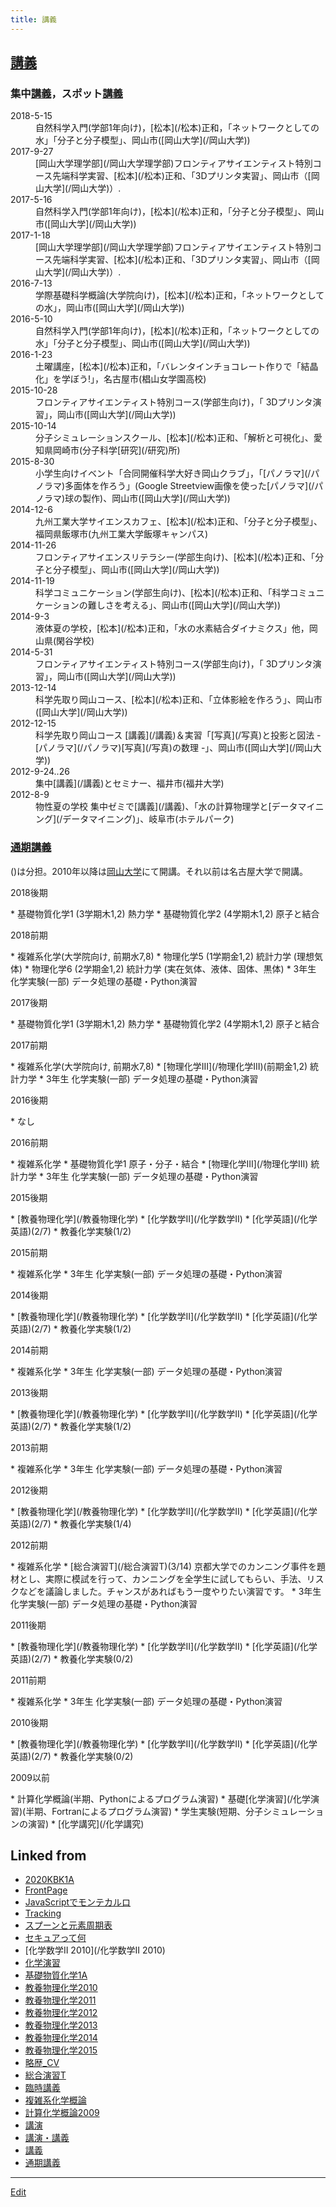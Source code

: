 ```yaml
---
title: 講義
---
```


## [講義](/講義)


### 集中[講義](/講義)，スポット[講義](/講義)

<dl>
  <dt>2018-5-15</dt><dd>自然科学入門(学部1年向け)，[松本](/松本)正和，「ネットワークとしての水」「分子と分子模型」、岡山市([岡山大学](/岡山大学))
</dd>
  <dt>2017-9-27</dt><dd>[岡山大学理学部](/岡山大学理学部)フロンティアサイエンティスト特別コース先端科学実習、[松本](/松本)正和、「3Dプリンタ実習」、岡山市（[岡山大学](/岡山大学)）.
</dd>
  <dt>2017-5-16</dt><dd>自然科学入門(学部1年向け)，[松本](/松本)正和，「分子と分子模型」、岡山市([岡山大学](/岡山大学))
</dd>
  <dt>2017-1-18</dt><dd>[岡山大学理学部](/岡山大学理学部)フロンティアサイエンティスト特別コース先端科学実習、[松本](/松本)正和、「3Dプリンタ実習」、岡山市（[岡山大学](/岡山大学)）.
</dd>
  <dt>2016-7-13</dt><dd>学際基礎科学概論(大学院向け)，[松本](/松本)正和，「ネットワークとしての水」，岡山市([岡山大学](/岡山大学))
</dd>
  <dt>2016-5-10</dt><dd>自然科学入門(学部1年向け)，[松本](/松本)正和，「ネットワークとしての水」「分子と分子模型」、岡山市([岡山大学](/岡山大学))
</dd>
  <dt>2016-1-23</dt><dd>土曜講座，[松本](/松本)正和，「バレンタインチョコレート作りで「結晶化」を学ぼう!」，名古屋市(椙山女学園高校)
</dd>
  <dt>2015-10-28</dt><dd>フロンティアサイエンティスト特別コース(学部生向け)，「 3Dプリンタ演習」，岡山市([岡山大学](/岡山大学))
</dd>
  <dt>2015-10-14</dt><dd>分子シミュレーションスクール、[松本](/松本)正和、「解析と可視化」、愛知県岡崎市(分子科学[研究](/研究)所)
</dd>
  <dt>2015-8-30</dt><dd>小学生向けイベント「合同開催科学大好き岡山クラブ」，「[パノラマ](/パノラマ)多面体を作ろう」(Google Streetview画像を使った[パノラマ](/パノラマ)球の製作)、岡山市([岡山大学](/岡山大学))
</dd>
  <dt>2014-12-6</dt><dd>九州工業大学サイエンスカフェ、[松本](/松本)正和、「分子と分子模型」、福岡県飯塚市(九州工業大学飯塚キャンパス)
</dd>
  <dt>2014-11-26</dt><dd>フロンティアサイエンスリテラシー(学部生向け)、[松本](/松本)正和、「分子と分子模型」、岡山市([岡山大学](/岡山大学))
</dd>
  <dt>2014-11-19</dt><dd>科学コミュニケーション(学部生向け)、[松本](/松本)正和、「科学コミュニケーションの難しさを考える」、岡山市([岡山大学](/岡山大学))
</dd>
  <dt>2014-9-3</dt><dd>液体夏の学校，[松本](/松本)正和，「水の水素結合ダイナミクス」他，岡山県(閑谷学校)
</dd>
  <dt>2014-5-31</dt><dd>フロンティアサイエンティスト特別コース(学部生向け)，「 3Dプリンタ演習」，岡山市([岡山大学](/岡山大学))
</dd>
  <dt>2013-12-14</dt><dd>科学先取り岡山コース、[松本](/松本)正和、「立体影絵を作ろう」、岡山市([岡山大学](/岡山大学))
</dd>
  <dt>2012-12-15</dt><dd>科学先取り岡山コース [講義](/講義)＆実習「[写真](/写真)と投影と図法 - [パノラマ](/パノラマ)[写真](/写真)の数理 -」、岡山市([岡山大学](/岡山大学))
</dd>
  <dt>2012-9-24..26</dt><dd>集中[講義](/講義)とセミナー、福井市(福井大学)
</dd>
  <dt>2012-8-9</dt><dd>物性夏の学校 集中ゼミで[講義](/講義)、「水の計算物理学と[データマイニング](/データマイニング)」、岐阜市(ホテルパーク)
</dd>
</dl>

### [通期講義](/通期講義)

()は分担。2010年以降は[岡山大学](/岡山大学)にて開講。それ以前は名古屋大学で開講。

<dl>
  <dt>2018後期
</dt><dd></dd>
</dl>
* 基礎物質化学1 (3学期木1,2) 熱力学
* 基礎物質化学2 (4学期木1,2) 原子と結合
<dl>
  <dt>2018前期
</dt><dd></dd>
</dl>
* 複雑系化学(大学院向け, 前期水7,8)
* 物理化学5 (1学期金1,2) 統計力学 (理想気体)
* 物理化学6 (2学期金1,2) 統計力学 (実在気体、液体、固体、黒体)
* 3年生 化学実験(一部)  データ処理の基礎・Python演習
<dl>
  <dt>2017後期
</dt><dd></dd>
</dl>
* 基礎物質化学1 (3学期木1,2) 熱力学
* 基礎物質化学2 (4学期木1,2) 原子と結合
<dl>
  <dt>2017前期
</dt><dd></dd>
</dl>
* 複雑系化学(大学院向け, 前期水7,8)
* [物理化学III](/物理化学III)(前期金1,2) 統計力学
* 3年生 化学実験(一部)  データ処理の基礎・Python演習
<dl>
  <dt>2016後期
</dt><dd></dd>
</dl>
* なし
<dl>
  <dt>2016前期
</dt><dd></dd>
</dl>
* 複雑系化学
* 基礎物質化学1 原子・分子・結合
* [物理化学III](/物理化学III) 統計力学
* 3年生 化学実験(一部)  データ処理の基礎・Python演習
<dl>
  <dt>2015後期
</dt><dd></dd>
</dl>
* [教養物理化学](/教養物理化学)
* [化学数学II](/化学数学II)
* [化学英語](/化学英語)(2/7)
* 教養化学実験(1/2)
<dl>
  <dt>2015前期
</dt><dd></dd>
</dl>
* 複雑系化学
* 3年生 化学実験(一部)  データ処理の基礎・Python演習
<dl>
  <dt>2014後期
</dt><dd></dd>
</dl>
* [教養物理化学](/教養物理化学)
* [化学数学II](/化学数学II)
* [化学英語](/化学英語)(2/7)
* 教養化学実験(1/2)
<dl>
  <dt>2014前期
</dt><dd></dd>
</dl>
* 複雑系化学
* 3年生 化学実験(一部)  データ処理の基礎・Python演習
<dl>
  <dt>2013後期
</dt><dd></dd>
</dl>
* [教養物理化学](/教養物理化学)
* [化学数学II](/化学数学II)
* [化学英語](/化学英語)(2/7)
* 教養化学実験(1/2)
<dl>
  <dt>2013前期
</dt><dd></dd>
</dl>
* 複雑系化学
* 3年生 化学実験(一部)  データ処理の基礎・Python演習
<dl>
  <dt>2012後期
</dt><dd></dd>
</dl>
* [教養物理化学](/教養物理化学)
* [化学数学II](/化学数学II)
* [化学英語](/化学英語)(2/7)
* 教養化学実験(1/4)
<dl>
  <dt>2012前期
</dt><dd></dd>
</dl>
* 複雑系化学
* [総合演習T](/総合演習T)(3/14) 京都大学でのカンニング事件を題材とし、実際に模試を行って、カンニングを全学生に試してもらい、手法、リスクなどを議論しました。チャンスがあればもう一度やりたい演習です。
* 3年生 化学実験(一部)  データ処理の基礎・Python演習
<dl>
  <dt>2011後期
</dt><dd></dd>
</dl>
* [教養物理化学](/教養物理化学)
* [化学数学II](/化学数学II)
* [化学英語](/化学英語)(2/7)
* 教養化学実験(0/2)
<dl>
  <dt>2011前期
</dt><dd></dd>
</dl>
* 複雑系化学
* 3年生 化学実験(一部)  データ処理の基礎・Python演習
<dl>
  <dt>2010後期
</dt><dd></dd>
</dl>
* [教養物理化学](/教養物理化学)
* [化学数学II](/化学数学II)
* [化学英語](/化学英語)(2/7)
* 教養化学実験(0/2)
<dl>
  <dt>2009以前
</dt><dd></dd>
</dl>
* 計算化学概論(半期、Pythonによるプログラム演習)
* 基礎[化学演習](/化学演習)(半期、Fortranによるプログラム演習)
* 学生実験(短期、分子シミュレーションの演習)
* [化学講究](/化学講究)


## Linked from

* [2020KBK1A](/2020KBK1A)
* [FrontPage](/FrontPage)
* [JavaScriptでモンテカルロ](/JavaScriptでモンテカルロ)
* [Tracking](/Tracking)
* [スプーンと元素周期表](/スプーンと元素周期表)
* [セキュアって何](/セキュアって何)
* [化学数学II 2010](/化学数学II 2010)
* [化学演習](/化学演習)
* [基礎物質化学1A](/基礎物質化学1A)
* [教養物理化学2010](/教養物理化学2010)
* [教養物理化学2011](/教養物理化学2011)
* [教養物理化学2012](/教養物理化学2012)
* [教養物理化学2013](/教養物理化学2013)
* [教養物理化学2014](/教養物理化学2014)
* [教養物理化学2015](/教養物理化学2015)
* [略歴_CV](/略歴_CV)
* [総合演習T](/総合演習T)
* [臨時講義](/臨時講義)
* [複雑系化学概論](/複雑系化学概論)
* [計算化学概論2009](/計算化学概論2009)
* [講演](/講演)
* [講演・講義](/講演・講義)
* [講義](/講義)
* [通期講義](/通期講義)


----

[Edit](https://github.com/vitroid/vitroid.github.io/edit/master/MD/講義.md)

